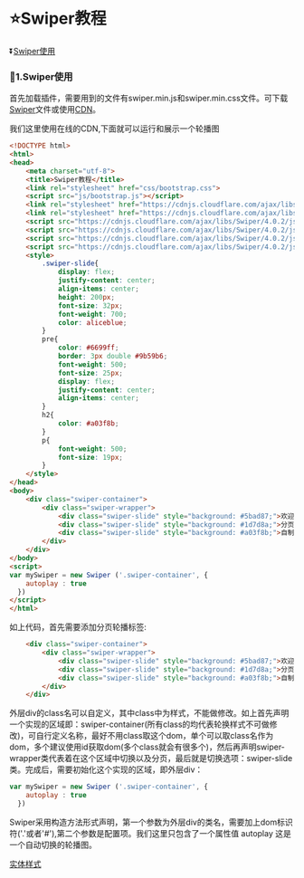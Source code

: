 # :star:Swiper教程 #

:arrow_double_down:[Swiper使用](#a1)


<b id="a1"></b>

### :ticket:1.Swiper使用 ###

首先加载插件，需要用到的文件有swiper.min.js和swiper.min.css文件。可下载[Swiper](https://www.swiper.com.cn/download/index.html#file1)文件或使用[CDN](https://www.swiper.com.cn/cdn/index.html)。

我们这里使用在线的CDN,下面就可以运行和展示一个轮播图

```html
<!DOCTYPE html>
<html>
<head>
	<meta charset="utf-8"> 
    <title>Swiper教程</title>
    <link rel="stylesheet" href="css/bootstrap.css">
    <script src="js/bootstrap.js"></script>
    <link rel="stylesheet" href="https://cdnjs.cloudflare.com/ajax/libs/Swiper/4.0.2/css/swiper.css">
    <link rel="stylesheet" href="https://cdnjs.cloudflare.com/ajax/libs/Swiper/4.0.2/css/swiper.min.css">   
    <script src="https://cdnjs.cloudflare.com/ajax/libs/Swiper/4.0.2/js/swiper.js"></script>
    <script src="https://cdnjs.cloudflare.com/ajax/libs/Swiper/4.0.2/js/swiper.min.js"></script>
    <script src="https://cdnjs.cloudflare.com/ajax/libs/Swiper/4.0.2/js/swiper.esm.js"></script>
    <script src="https://cdnjs.cloudflare.com/ajax/libs/Swiper/4.0.2/js/swiper.esm.bundle.js"></script>
    <style>
        .swiper-slide{
            display: flex;
            justify-content: center;
            align-items: center;
            height: 200px;
            font-size: 32px;
            font-weight: 700;
            color: aliceblue;
        }
        pre{
            color: #6699ff;
            border: 3px double #9b59b6;
            font-weight: 500;
            font-size: 25px;
            display: flex;
            justify-content: center;
            align-items: center;
        }
        h2{
            color: #a03f8b;
        }
        p{
            font-weight: 500;
            font-size: 19px;
        }
    </style>
</head>
<body>
    <div class="swiper-container">
        <div class="swiper-wrapper">
            <div class="swiper-slide" style="background: #5bad87;">欢迎使用Swiper</div>
            <div class="swiper-slide" style="background: #1d7d8a;">分页轮播神器</div>
            <div class="swiper-slide" style="background: #a03f8b;">自制教程</div>
        </div>
    </div>
</body>
<script>
var mySwiper = new Swiper ('.swiper-container', {
    autoplay : true
  }) 
</script>
</html>
```

如上代码，首先需要添加分页轮播标签:

```html
    <div class="swiper-container">
        <div class="swiper-wrapper">
            <div class="swiper-slide" style="background: #5bad87;">欢迎使用Swiper</div>
            <div class="swiper-slide" style="background: #1d7d8a;">分页轮播神器</div>
            <div class="swiper-slide" style="background: #a03f8b;">自制教程</div>
        </div>
    </div>
```

外层div的class名可以自定义，其中class中为样式，不能做修改。如上首先声明一个实现的区域即：swiper-container(所有class的均代表轮换样式不可做修改)，可自行定义名称，最好不用class取这个dom，单个可以取class名作为dom，多个建议使用id获取dom(多个class就会有很多个)，然后再声明swiper-wrapper类代表着在这个区域中切换以及分页，最后就是切换选项：swiper-slide类。完成后，需要初始化这个实现的区域，即外层div：

```javascript
var mySwiper = new Swiper ('.swiper-container', {
    autoplay : true
  }) 
```

Swiper采用构造方法形式声明，第一个参数为外层div的类名，需要加上dom标识符('.'或者'#'),第二个参数是配置项。我们这里只包含了一个属性值 autoplay 这是一个自动切换的轮播图。

[实体样式](index.html)



